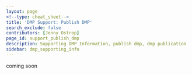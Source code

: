 ```yaml
---
layout: page
<!--type: cheat_sheet-->
title: 'DMP Support: Publish DMP'
search_exclude: false
contributors: [Jenny Ostrop]
page_id: support_publish_dmp
description: Supporting DMP Information, publish dmp, dmp publication
sidebar: dmp_supporting_info
---
```


coming soon